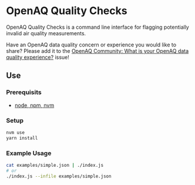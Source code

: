 # OpenAQ Quality Checks

OpenAQ Quality Checks is a command line interface for flagging potentially invalid air quality measurements.

Have an OpenAQ data quality concern or experience you would like to share? Please add it to the [OpenAQ Community: What is your OpenAQ data quality experience?](https://github.com/openaq/openaq-quality-check/issues/2) issue!

## Use

### Prerequisits

* [node, npm, nvm](https://docs.npmjs.com/getting-started/installing-node)

### Setup

```bash
nvm use
yarn install
```

### Example Usage

```bash
cat examples/simple.json | ./index.js
# or
./index.js --infile examples/simple.json
```

